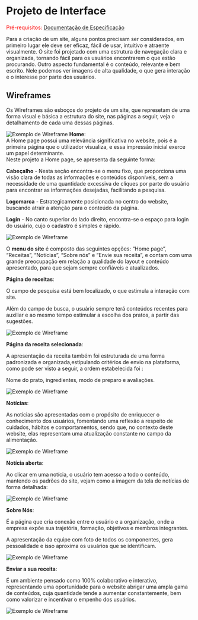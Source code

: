 
# Projeto de Interface

<span style="color:red">Pré-requisitos: <a href="2-Especificação do Projeto.md"> Documentação de Especificação</a></span>

Para a criação de um site, alguns pontos precisam ser considerados, em primeiro lugar ele deve ser eficaz, fácil de usar, intuitivo e atraente visualmente. O site foi projetado com uma estrutura de navegação clara e organizada, tornando fácil para os usuários encontrarem o que estão procurando. Outro aspecto fundamental é o conteúdo, relevante e bem escrito. Nele podemos ver imagens de alta qualidade, o que gera interação e o interesse por parte dos usuários.


## Wireframes
Os Wireframes são esboços do projeto de um site, que represetam de uma forma visual e básica a estrutura do site, nas páginas a seguir, veja o detalhamento de cada uma dessas páginas.

![Exemplo de Wireframe](img/wireframe-example.png)
**Home**:
<br>A Home page possui uma relevância significativa no website, pois é a primeira página que o utilizador visualiza, e essa impressão inicial exerce um papel determinante.
<br>Neste projeto a Home page, se apresenta da seguinte forma:


**Cabeçalho** - Nesta seção encontra-se o menu fixo, que proporciona uma visão clara de todas as informações e conteúdos disponíveis, sem a necessidade de uma quantidade excessiva de cliques por parte do usuário para encontrar as informações desejadas, facilitando a pesquisa.

**Logomarca** - Estrategicamente posicionada no centro do website, buscando atrair a atenção para o conteúdo da página.

**Login** - No canto superior do lado direito, encontra-se o espaço para login do usuário, cujo o cadastro é simples e rápido.

![Exemplo de Wireframe](img/wireframe-example01.png)

O **menu do site** é composto das seguintes opções: “Home page”, “Receitas”, “Notícias”, “Sobre nós” e “Envie sua receita”, e contam com uma grande preocupação em relação a qualidade do layout e conteúdo apresentado, para que sejam sempre confiáveis e atualizados.
<br>

**Página de receitas**:

O campo de pesquisa está bem localizado, o que estimula a interação com site. 

Além do campo de busca, o usuário sempre terá conteúdos recentes para auxiliar e ao mesmo tempo estimular a escolha dos 
pratos, a partir das sugestões.

![Exemplo de Wireframe](img/wireframe-example02.png)

**Página da receita selecionada**:

A apresentação da receita também foi estruturada de uma forma padronizada e organizada,estipulando critérios de envio na
plataforma, como pode ser visto a seguir, a ordem estabelecida foi :

Nome do prato, ingredientes, modo de preparo e avaliações.

![Exemplo de Wireframe](img/wireframe-example03.png)

**Notícias**:

As notícias são apresentadas com o propósito de enriquecer o conhecimento dos usuários, fomentando uma reflexão a 
respeito de cuidados, hábitos e comportamentos, sendo que, no contexto deste website, elas representam uma atualização 
constante no campo da alimentação.

![Exemplo de Wireframe](img/wireframe-example04.png)

**Notícia aberta**:

Ao clicar em uma notícia, o usuário tem acesso a todo o conteúdo, mantendo os padrões do site, vejam como a imagem da 
tela de notícias de forma detalhada:

![Exemplo de Wireframe](img/wireframe-example05.png)

**Sobre Nós**:

É a página que cria conexão entre o usuário e a organização, onde a empresa expõe sua trajetória, formação, objetivos e 
membros integrantes.

A apresentação da equipe com foto de todos os componentes, gera pessoalidade e isso aproxima os usuários que se 
identificam.

![Exemplo de Wireframe](img/wireframe-example06.png)

**Enviar a sua receita**:

É um ambiente pensado como 100% colaborativo e interativo, representando uma oportunidade para o website abrigar uma 
ampla gama de conteúdos, cuja quantidade tende a aumentar constantemente, bem como valorizar e incentivar o empenho dos 
usuários.

![Exemplo de Wireframe](img/wireframe-example07.png)



